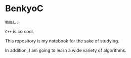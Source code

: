 # BenkyoC


    勉強しぃ

`C++` is co cool.

This repository is my notebook for the sake of studying.

In addition, I am going to learn a wide variety of algorithms.
